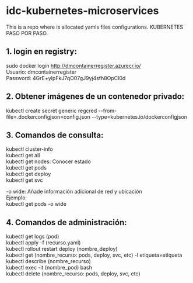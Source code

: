 # idc-kubernetes-microservices
This is a repo where is allocated yamls files configurations.
KUBERNETES PASO POR PASO.

## 1. login en registry:  

sudo docker login http://dmcontainerregister.azurecr.io/  
Usuario: dmcontainerregister  
Password: 4GrE+yIpFkJ7qO07gJ9yj4sfh8OpCI0d  

## 2. Obtener imágenes de un contenedor privado:  


kubectl create secret generic regcred --from-file=.dockerconfigjson=config.json --type=kubernetes.io/dockerconfigjson  


## 3. Comandos de consulta:  

kubectl cluster-info  
kubectl get all  
kubectl get nodes: Conocer estado  
kubectl get pods  
kubectl get deploy  
kubectl get svc  

-o wide: Añade información adicional de red y ubicación  
Ejemplo:  
kubectl get pods -o wide  

## 4. Comandos de administración:  

kubectl get logs (pod)  
kubectl apply -f (recurso.yaml)  
kubectl rollout restart deploy (nombre_deploy)  
kubectl get (nombre_recurso: pods, deploy, svc, etc) -l etiqueta=etiqueta  
kubectl describe (nombre_recurso)  
kubectl exec -it (nombre_pod) bash  
kubectl delete (nombre_recurso: pods, deploy, svc, etc)  




